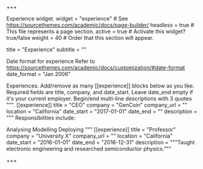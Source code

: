 +++

Experience widget.
widget = "experience" # See https://sourcethemes.com/academic/docs/page-builder/ headless = true # This file represents a page section. active = true # Activate this widget? true/false weight = 40 # Order that this section will appear.

title = "Experience" subtitle = ""

Date format for experience
Refer to https://sourcethemes.com/academic/docs/customization/#date-format
date_format = "Jan 2006"

Experiences.
Add/remove as many [[experience]] blocks below as you like.
Required fields are title, company, and date_start.
Leave date_end empty if it's your current employer.
Begin/end multi-line descriptions with 3 quotes """.
[[experience]] title = "CEO" company = "GenCoin" company_url = "" location = "California" date_start = "2017-01-01" date_end = "" description = """ Responsibilities include:

Analysing
Modelling
Deploying """
[[experience]] title = "Professor" company = "University X" company_url = "" location = "California" date_start = "2016-01-01" date_end = "2016-12-31" description = """Taught electronic engineering and researched semiconductor physics."""

+++
